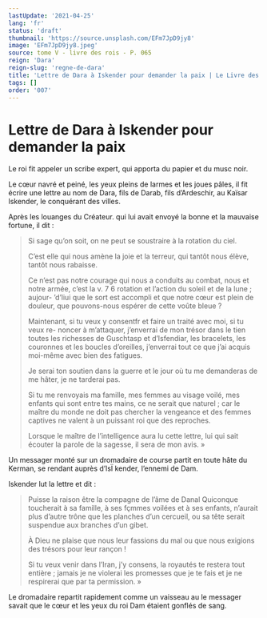 ```yaml
---
lastUpdate: '2021-04-25'
lang: 'fr'
status: 'draft'
thumbnail: 'https://source.unsplash.com/EFm7JpD9jy8'
image: 'EFm7JpD9jy8.jpeg'
source: tome V - livre des rois - P. 065
reign: 'Dara'
reign-slug: 'regne-de-dara'
title: 'Lettre de Dara à Iskender pour demander la paix | Le Livre des Rois | Shâhnâmeh'
tags: []
order: '007'
---
```


<!-- LTeX: language=fr -->

# Lettre de Dara à Iskender pour demander la paix

Le roi fit appeler un scribe expert, qui apporta du papier et du musc noir.

Le cœur navré et peiné, les yeux pleins de larmes et les joues pâles, il fit écrire une lettre au nom de Dara, fils de Darab, fils d’Ardeschir, au Kaïsar lskender, le conquérant des villes.

Après les louanges du Créateur. qui lui avait envoyé la bonne et la mauvaise fortune, il dit :

> Si sage qu’on soit, on ne peut se soustraire à la rotation du ciel.
>
> C’est elle qui nous amène la joie et la terreur, qui tantôt nous élève, tantôt nous rabaisse.
>
> Ce n’est pas notre courage qui nous a conduits au combat, nous et notre armée, c’est la v. 7
6
rotation et l’action du soleil et de la lune ; aujour-
’d’liui que le sort est accompli et que notre cœur est plein de douleur, que pouvons-nous espérer de cette voûte bleue ?
>
> Maintenant, si tu veux y consentfr et faire un traité avec moi, si tu veux re- noncer à m’attaquer, j’enverrai de mon trésor dans le tien toutes les richesses de Guschtasp et d’Isfendiar, les bracelets, les couronnes et les boucles d’oreilles, j’enverrai tout ce que j’ai acquis moi-même avec bien des fatigues.
>
> Je serai ton soutien dans la guerre et le jour où tu me demanderas de me hâter, je ne tarderai pas.
>
> Si tu me renvoyais ma famille, mes femmes au visage voilé, mes enfants qui sont entre tes mains, ce ne serait que naturel ; car le maître du monde ne doit pas chercher la vengeance et des femmes captives ne valent à un puissant roi que des reproches.
>
> Lorsque le maître de l’intelligence aura lu cette lettre, lui qui sait écouter la parole de la sagesse, il sera de mon avis. »

Un messager monté sur un dromadaire de course partit en toute hâte du Kerman, se rendant auprès d’lsÏ kender, l’ennemi de Dam.

Iskender lut la lettre et dit :

> Puisse la raison être la compagne de l’âme de Danal Quiconque toucherait à sa famille, à ses fçmmes voilées et à ses enfants, n’aurait plus d’autre trône que les planches d’un cercueil, ou sa tête serait suspendue aux branches d’un gibet.
>
> À Dieu ne plaise que nous leur fassions du mal ou que nous exigions des trésors pour leur rançon !
>
> Si tu veux venir dans l’Iran, j’y consens, la royautés te restera tout entière ; jamais je ne violerai les promesses que je te fais et je ne respirerai que par ta permission. »

Le dromadaire repartit rapidement comme un vaisseau au le messager savait que le cœur et les yeux du roi Dam étaient gonflés de sang.
